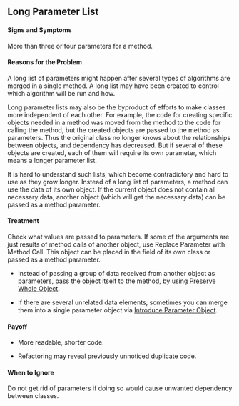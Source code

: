 ## Long Parameter List
#### Signs and Symptoms
More than three or four parameters for a method.
    
#### Reasons for the Problem
A long list of parameters might happen after several types of algorithms are merged in a single method. A long list may have been created to control which algorithm will be run and how.
    
Long parameter lists may also be the byproduct of efforts to make classes more independent of each other. For example, the code for creating specific objects needed in a method was moved from the method to the code for calling the method, but the created objects are passed to the method as parameters. Thus the original class no longer knows about the relationships between objects, and dependency has decreased. But if several of these objects are created, each of them will require its own parameter, which means a longer parameter list.
    
It is hard to understand such lists, which become contradictory and hard to use as they grow longer. Instead of a long list of parameters, a method can use the data of its own object. If the current object does not contain all necessary data, another object (which will get the necessary data) can be passed as a method parameter.
    
#### Treatment
Check what values are passed to parameters. If some of the arguments are just results of method calls of another object, use Replace Parameter with Method Call. This object can be placed in the field of its own class or passed as a method parameter.
    
+ Instead of passing a group of data received from another object as parameters, pass the object itself to the method, by using [Preserve Whole Object](https://sourcemaking.com/refactoring/preserve-whole-object).
    
+ If there are several unrelated data elements, sometimes you can merge them into a single parameter object via [Introduce Parameter Object](https://sourcemaking.com/refactoring/introduce-parameter-object).
    
#### Payoff
+ More readable, shorter code.
    
+ Refactoring may reveal previously unnoticed duplicate code.
    
#### When to Ignore
Do not get rid of parameters if doing so would cause unwanted dependency between classes.